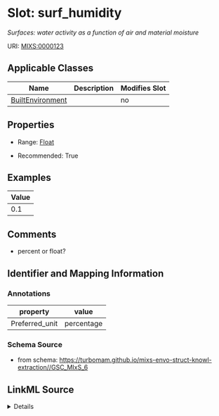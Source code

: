 # Slot: surf_humidity


_Surfaces: water activity as a function of air and material moisture_



URI: [MIXS:0000123](https://w3id.org/mixs/0000123)



<!-- no inheritance hierarchy -->




## Applicable Classes

| Name | Description | Modifies Slot |
| --- | --- | --- |
[BuiltEnvironment](BuiltEnvironment.md) |  |  no  |







## Properties

* Range: [Float](Float.md)

* Recommended: True






## Examples

| Value |
| --- |
| 0.1 |

## Comments

* percent or float?

## Identifier and Mapping Information





### Annotations

| property | value |
| --- | --- |
| Preferred_unit | percentage |



### Schema Source


* from schema: https://turbomam.github.io/mixs-envo-struct-knowl-extraction//GSC_MIxS_6




## LinkML Source

<details>
```yaml
name: surf_humidity
annotations:
  Preferred_unit:
    tag: Preferred_unit
    value: percentage
description: 'Surfaces: water activity as a function of air and material moisture'
title: surface humidity
notes:
- humidity
- surface
comments:
- percent or float?
examples:
- value: '0.1'
from_schema: https://turbomam.github.io/mixs-envo-struct-knowl-extraction//GSC_MIxS_6
rank: 1000
slot_uri: MIXS:0000123
alias: surf_humidity
domain_of:
- BuiltEnvironment
range: float
recommended: true

```
</details>